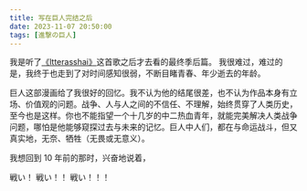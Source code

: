 ```yaml
---
title: 写在巨人完结之后
date: 2023-11-07 20:50:00
tags: [進撃の巨人]
---
```


我是听了[《ltterasshai》](https://open.spotify.com/album/29zQboLwKEpVNb7s2yktqd)这首歌之后才去看的最终季后篇。
我很难过，难过的是，我终于也走到了对时间感知很弱，不断目睹青春、年少逝去的年龄。

巨人这部漫画给了我很好的回忆。我不认为他的结尾很差，也不认为作品本身有立场、价值观的问题。战争、人与人之间的不信任、不理解，始终贯穿了人类历史，至今也是这样。你也不能指望一个十几岁的中二热血青年，就能完美解决人类战争问题，哪怕是他能够窥探过去与未来的记忆。巨人中人们，都在与命运战斗，但又真实地，无奈、牺牲（无畏或无意义）。

我想回到 10 年前的那时，兴奋地说着，

戦い！
戦い！！
戦い！！！
